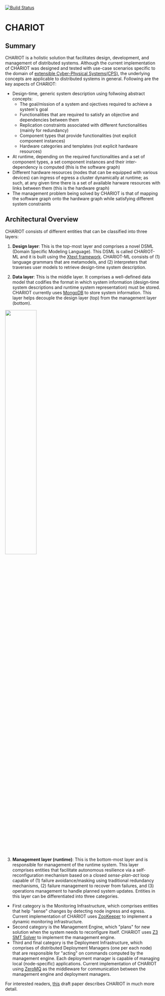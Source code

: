 [![Build Status](https://travis-ci.org/visor-vu/chariot.svg?branch=master)](https://travis-ci.org/visor-vu/chariot)

# CHARIOT

## Summary
CHARIOT is a holistic solution that facilitates design, development, and management of distributed systems. Although the current implementation of CHARIOT was designed and tested with use-case scenarios specific to the domain of [extensible Cyber-Physical Systems(CPS)](http://etd.library.vbe.proxy.library.vanderbilt.edu/available/etd-11172016-154749/unrestricted/Pradhan.pdf), the underlying concepts are applicable to distributed systems in general. Following are the key aspects of CHARIOT:
* Design-time, generic system description using follwoing abstract concepts: 
   * The goal/mission of a system and ojectives required to achieve a system's goal
   * Functionalities that are required to satisfy an objective and dependencies between them
   * Replication constraints associated with different functionalities (mainly for redundancy)
   * Component types that provide functionalities (not explicit component instances)
   * Hardware categories and templates (not explicit hardware resources)
* At runtime, depending on the required functionalities and a set of component types, a set component instances and their inter-dependency is computed (this is the software graph)
* Different hardware resources (nodes that can be equipped with various devices) can ingress of egress a cluster dynamically at runtime; as such, at any given time there is a set of available harware resources with links between them (this is the hardware graph)
* The management problem being solved by CHARIOT is that of mapping the software graph onto the hardware graph while satisfying different system constraints

## Architectural Overview
CHARIOT consists of different entities that can be classified into three layers:

1. **Design layer**: This is the top-most layer and comprises a novel DSML (Domain Specific Modeling Language). This DSML is called CHARIOT-ML and it is built using the [Xtext framework](http://www.eclipse.org/Xtext/). CHARIOT-ML consists of (1) language grammars that are metamodels, and (2) interpreters that traverses user models to retrieve design-time system description.

2. **Data layer**: This is the middle layer. It comprises a well-defined data model that codifies the format in which system information (design-time system descriptions and runtime system representation) must be stored. CHARIOT currently uses [MongoDB](https://www.mongodb.com/) to store system information. This layer helps decouple the design layer (top) from the management layer (bottom).

  <img src="https://github.com/visor-vu/chariot/blob/master/LayeredOverview.png" width="45%" height="45%"/>

3. **Management layer (runtime)**: This is the bottom-most layer and is responsible for management of the runtime system. This layer comprises entities that facilitate autonomous resilience via a self-reconfiguration mechanism based on a closed *sense-plan-act* loop capable of (1) failure avoidance/masking using traditional redundancy mechanisms, (2) failure management to recover from failures, and (3) operations management to handle planned system updates. Entities in this layer can be differentiated into three categories. 
  * First category is the Monitoring Infrastructure, which comprises entities that help "sense" changes by detecting node ingress and egress. Current implementation of CHARIOT uses [ZooKeeper](https://zookeeper.apache.org/) to implement a dynamic monitoring infrastructure. 
  * Second category is the Management Engine, which "plans" for new solution when the system needs to reconfigure itself. CHARIOT uses [Z3 SMT Solver](https://github.com/Z3Prover/z3/) to implement the management engine. 
  * Third and final category is the Deployment Infrastructure, which comprises of distributed Deployment Managers (one per each node) that are responsible for "acting" on commands computed by the management engine. Each deployment manager is capable of managing local (node-specific) applications. Current implementation of CHARIOT using [ZeroMQ](http://zeromq.org/) as the middleware for communication between the management engine and deployment managers.

For interested readers, [this](http://www.dre.vanderbilt.edu/~schmidt/PDF/Pradhan_IoT.pdf) draft paper describes CHARIOT in much more detail.
